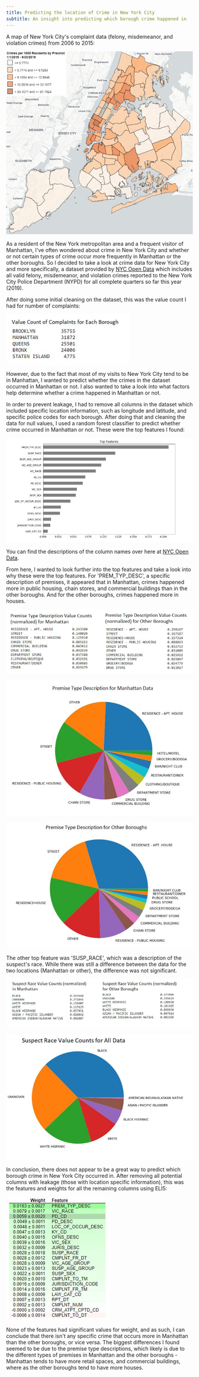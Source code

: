 ```yaml
---
title: Predicting the location of Crime in New York City
subtitle: An insight into predicting which borough crime happened in
---
```


A map of New York City's complaint data (felony, misdemeanor, and violation crimes) from 2006 to 2015:

![Image](/img/newmap.JPG)

As a resident of the New York metropolitan area and a frequent visitor of Manhattan, I've often wondered about crime in New York City and whether or not certain types of crime occur more frequently in Manhattan or the other boroughs. So I decided to take a look at crime data for New York City and more specifically, a dataset provided by [NYC Open Data](https://opendata.cityofnewyork.us/) which includes all valid felony, misdemeanor, and violation crimes reported to the New York City Police Department (NYPD) for all complete quarters so far this year (2019).

After doing some initial cleaning on the dataset, this was the value count I had for number of complaints:

![Image](/img/valuecomplaints.JPG)

However, due to the fact that most of my visits to New York City tend to be in Manhattan, I wanted to predict whether the crimes in the dataset occurred in Manhattan or not. I also wanted to take a look into what factors help determine whether a crime happened in Manhattan or not.

In order to prevent leakage, I had to remove all columns in the dataset which included specific location information, such as longitude and latitude, and specific police codes for each borough. After doing that and cleaning the data for null values, I used a random forest classifier to predict whether crime occurred in Manhattan or not. These were the top features I found:

![Image](/img/topfeatures.JPG)

You can find the descriptions of the column names over here at [NYC Open Data](https://data.cityofnewyork.us/Public-Safety/NYPD-Complaint-Data-Current-Year-To-Date-/5uac-w243).

From here, I wanted to look further into the top features and take a look into why these were the top features. For 'PREM_TYP_DESC', a specific description of premises, it appeared that in Manhattan, crimes happened more in public housing, chain stores, and commercial buildings than in the other boroughs. And for the other boroughs, crimes happened more in houses.

![Image](/img/premisetext.JPG)

![Image](/img/newpremmanh.JPG)

![Image](/img/newpremother2.JPG)

The other top feature was 'SUSP_RACE', which was a description of the suspect's race. While there was still a difference between the data for the two locations (Manhattan or other), the difference was not significant.

![Image](/img/SuspectRacealeCountstext.JPG)

![Image](/img/SuspectRacealueCounts.JPG)

In conclusion, there does not appear to be a great way to predict which borough crime in New York City occurred in. After removing all potential columns with leakage (those with location specific information), this was the features and weights for all the remaining columns using ELI5:

![Image](/img/elit5.JPG)

None of the features had significant values for weight, and as such, I can conclude that there isn't any specific crime that occurs more in Manhattan than the other boroughs, or vice versa. The biggest differences I found seemed to be due to the premise type descriptions, which likely is due to the different types of premises in Manhattan and the other boroughs - Manhattan tends to have more retail spaces, and commercial buildings, where as the other boroughs tend to have more houses.
